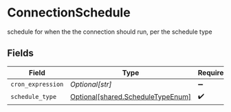 # ConnectionSchedule

schedule for when the the connection should run, per the schedule type


## Fields

| Field                                                                            | Type                                                                             | Required                                                                         | Description                                                                      |
| -------------------------------------------------------------------------------- | -------------------------------------------------------------------------------- | -------------------------------------------------------------------------------- | -------------------------------------------------------------------------------- |
| `cron_expression`                                                                | *Optional[str]*                                                                  | :heavy_minus_sign:                                                               | N/A                                                                              |
| `schedule_type`                                                                  | [Optional[shared.ScheduleTypeEnum]](undefined/models/shared/scheduletypeenum.md) | :heavy_check_mark:                                                               | N/A                                                                              |